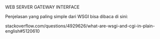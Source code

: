 WEB SERVER GATEWAY INTERFACE

Penjelasan yang paling simple dari WSGI bisa dibaca di sini:

stackoverflow.com/questions/4929626/what-are-wsgi-and-cgi-in-plain-english#5120610

